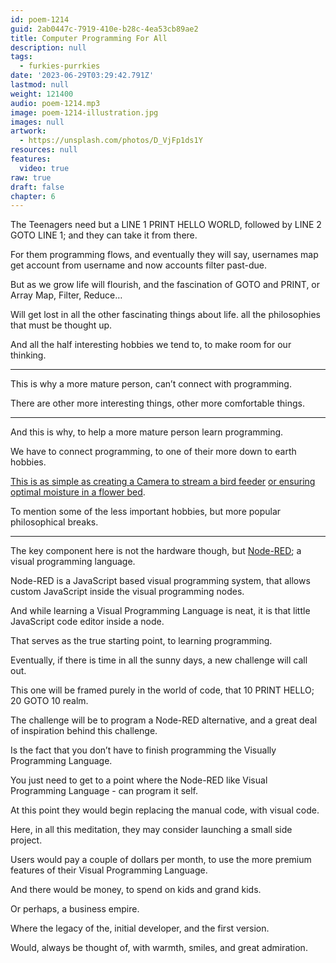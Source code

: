 ```yaml
---
id: poem-1214
guid: 2ab0447c-7919-410e-b28c-4ea53cb89ae2
title: Computer Programming For All
description: null
tags:
  - furkies-purrkies
date: '2023-06-29T03:29:42.791Z'
lastmod: null
weight: 121400
audio: poem-1214.mp3
image: poem-1214-illustration.jpg
images: null
artwork:
  - https://unsplash.com/photos/D_VjFp1ds1Y
resources: null
features:
  video: true
raw: true
draft: false
chapter: 6
---
```


The Teenagers need but a LINE 1 PRINT HELLO WORLD,
followed by LINE 2 GOTO LINE 1; and they can take it from there.

For them programming flows, and eventually they will say,
usernames map get account from username and now accounts filter past-due.

But as we grow life will flourish, and the fascination of GOTO and PRINT,
or Array Map, Filter, Reduce…

Will get lost in all the other fascinating things about life.
all the philosophies that must be thought up.

And all the half interesting hobbies we tend to,
to make room for our thinking.

---

This is why a more mature person,
can’t connect with programming.

There are other more interesting things,
other more comfortable things.

---

And this is why,
to help a more mature person learn programming.

We have to connect programming,
to one of their more down to earth hobbies.

[This is as simple as creating a Camera to stream a bird feeder][1]
[or ensuring optimal moisture in a flower bed][2].

To mention some of the less important hobbies,
but more popular philosophical breaks.

---

The key component here is not the hardware though,
but [Node-RED][3]; a visual programming language.

Node-RED is a JavaScript based visual programming system,
that allows custom JavaScript inside the visual programming nodes.

And while learning a Visual Programming Language is neat,
it is that little JavaScript code editor inside a node.

That serves as the true starting point,
to learning programming.

Eventually, if there is time in all the sunny days,
a new challenge will call out.

This one will be framed purely in the world of code,
that 10 PRINT HELLO; 20 GOTO 10 realm.

The challenge will be to program a Node-RED alternative,
and a great deal of inspiration behind this challenge.

Is the fact that you don’t have to finish
programming the Visually Programming Language.

You just need to get to a point
where the Node-RED like Visual Programming Language - can program it self.

At this point they would begin replacing the manual code,
with visual code.

Here, in all this meditation,
they may consider launching a small side project.

Users would pay a couple of dollars per month,
to use the more premium features of their Visual Programming Language.

And there would be money,
to spend on kids and grand kids.

Or perhaps,
a business empire.

Where the legacy of the,
initial developer, and the first version.

Would, always be thought of,
with warmth, smiles, and great admiration.

[1]: https://www.youtube.com/watch?v=IiOH5LUVkWo
[2]: https://www.youtube.com/watch?v=DOaDnYj3vfI
[3]: https://www.youtube.com/watch?v=3AR432bguOY&list=PLKYvTRORAnx6a9tETvF95o35mykuysuOw
